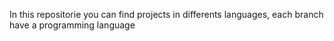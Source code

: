 In this repositorie you can find projects in differents languages, each branch have a programming language 
